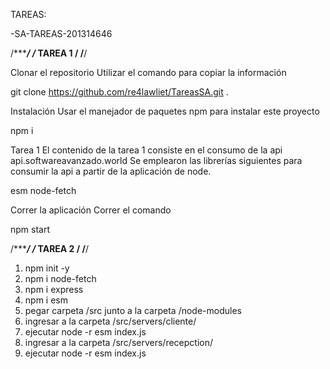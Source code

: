 TAREAS: 

-SA-TAREAS-201314646

/**********************************************************/
/***************       TAREA 1           ******************/
/**********************************************************/

Clonar el repositorio
Utilizar el comando para copiar la información

git clone https://github.com/re4lawliet/TareasSA.git .

Instalación
Usar el manejador de paquetes npm para instalar este proyecto

npm i

Tarea 1
El contenido de la tarea 1 consiste en el consumo de la api api.softwareavanzado.world
Se emplearon las librerías siguientes para consumir la api a partir de la aplicación de node.

esm
node-fetch

Correr la aplicación
Correr el comando

npm start


/**********************************************************/
/***************       TAREA 2           ******************/
/**********************************************************/

1. npm init -y
2. npm i node-fetch
3. npm i express
4. npm i esm
5. pegar carpeta /src junto a la carpeta /node-modules
6. ingresar a la carpeta /src/servers/cliente/
7. ejecutar node -r esm index.js
8. ingresar a la carpeta /src/servers/recepction/
9. ejecutar node -r esm index.js